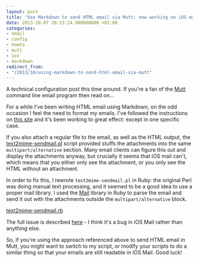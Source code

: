 ```yaml
---
layout: post
title: 'Use Markdown to send HTML email via Mutt: now working on iOS mail'
date: 2013-10-07 20:23:24.000000000 +01:00
categories:
- email
- config
- howto
- mutt
- ios
- markdown
redirect_from:
- "/2013/10/using-markdown-to-send-html-email-via-mutt"
---
```

A technical configuration post this time around. If you're a fan of the [Mutt](http://www.mutt.org) command line email program then read on...

For a while I've been writing HTML email using Markdown, on the odd occasion I feel the need to format my emails. I've followed the instructions on [this site](https://dgl.cx/2009/03/html-mail-with-mutt-using-markdown) and it's been working to great effect: except in one specific case.

If you also attach a regular file to the email, as well as the HTML output, the [text2mime-sendmail.pl](https://dgl.cx/2009/03/text2mime-sendmail.pl) script provided stuffs the attachments into the same `multipart/alternative` section. Many email clients can figure this out and display the attachments anyway, but crucially it seems that iOS mail can't, which means that you either only see the attachment, or you only see the HTML without an attachment.

In order to fix this, I rewrote `text2mime-sendmail.pl` in Ruby: the original Perl was doing manual text processing, and it seemed to be a good idea to use a proper mail library. I used the [Mail](https://github.com/mikel/mail/) library in Ruby to parse the email and send it out with the attachments outside the `multipart/alternative` block.

[text2mime-sendmail.rb](https://github.com/chrismdp/config_files/blob/fffbf8c9d24cdf1c03ee06f5f2cddd4b0c70007c/mutt/text2mime-sendmail.rb)

The full issue is described [here](https://github.com/mikel/mail/issues/590) - I think it's a bug in iOS Mail rather than anything else.

So, if you're using the approach referenced above to send HTML email in Mutt, you might want to switch to my script, or modify your scripts to do a similar thing so that your emails are still readable in iOS Mail. Good luck!
